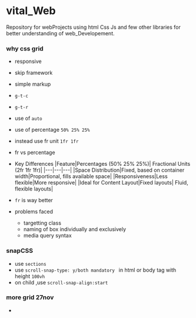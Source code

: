 # vital_Web
Repository for webProjects using  html Css Js and few other libraries  for better understanding of web_Developement.

### why css grid 
- responsive 
- skip framework 
- simple markup

- `g-t-c`
- `g-t-r`
- use of `auto`
- use of percentage `50% 25% 25% `
- instead use fr unit `1fr 1fr`
- fr vs percentage              

-  Key Differences
   |Feature|Percentages (50% 25% 25%)|	Fractional Units (2fr 1fr 1fr)|
   |---|---|---|
   |Space Distribution|Fixed, based on container width|Proportional, fills available space|
   |Responsiveness|Less flexible|More responsive|
   |Ideal for Content Layout|Fixed layouts|	Fluid, flexible layouts|

- `fr` is way better 
- problems faced
   - targetting class
   - naming of box individually and exclusively
   - media query syntax

### snapCSS
- use `sections`
- use `scroll-snap-type: y/both mandatory ` in html or body tag with height `100vh`
- on child ,use `scroll-snap-align:start`  

### more grid 27nov
-



   
